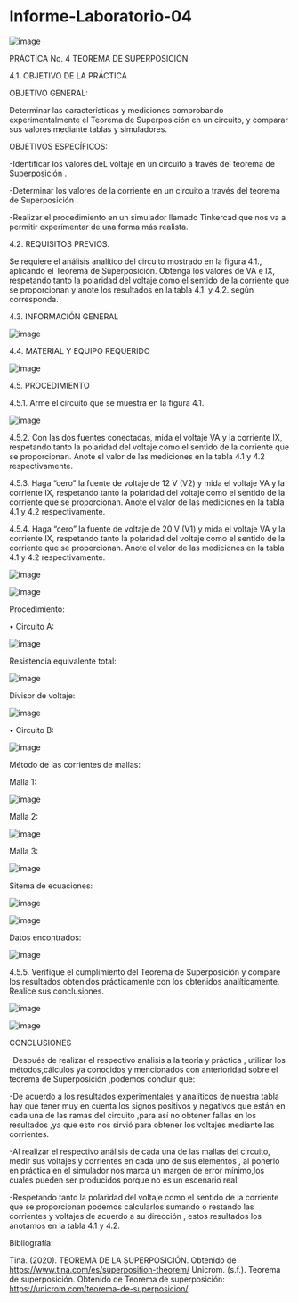 # Informe-Laboratorio-04

![image](https://user-images.githubusercontent.com/84427371/125886295-e2436b77-d5df-42f5-9fba-792cbb4476fc.png)

PRÁCTICA No. 4 TEOREMA DE SUPERPOSICIÓN
 
4.1.  OBJETIVO DE LA PRÁCTICA

OBJETIVO GENERAL:

Determinar las características y mediciones comprobando experimentalmente el Teorema de Superposición en un circuito, y comparar sus valores mediante tablas y simuladores.
 
OBJETIVOS ESPECÍFICOS:

-Identificar los valores deL voltaje en un circuito a través del teorema de Superposición .

-Determinar  los valores de la corriente en un circuito a través del teorema de Superposición .

-Realizar el procedimiento en un simulador llamado Tinkercad que nos va a permitir experimentar de una forma más realista.


4.2.  REQUISITOS PREVIOS.
 
Se requiere el análisis analítico del circuito mostrado en la figura 4.1., aplicando el
Teorema de Superposición. Obtenga los valores de VA e IX, respetando tanto la polaridad del voltaje como el sentido de la corriente que se proporcionan y anote los resultados en la tabla 4.1. y 4.2. según corresponda.
 
4.3.  INFORMACIÓN GENERAL

![image](https://user-images.githubusercontent.com/84427371/125886521-f0dfd2af-b08a-4f45-ae2b-e40bb56a7a05.png)

4.4.  MATERIAL Y EQUIPO REQUERIDO

![image](https://user-images.githubusercontent.com/84427371/125886684-6a18d1c3-951e-4263-9dcc-e0d8398f9c49.png)

4.5.  PROCEDIMIENTO
 
4.5.1.   Arme el circuito que se muestra en la figura 4.1.

![image](https://user-images.githubusercontent.com/84427371/125886725-39159e01-c913-4c8a-83ce-dde7896c759a.png)


4.5.2.   Con las dos fuentes conectadas, mida el voltaje VA y la corriente IX, respetando tanto la polaridad del voltaje como el sentido de la corriente que se proporcionan. Anote el valor de las mediciones en la tabla 4.1 y 4.2 respectivamente.
 
4.5.3.   Haga “cero” la fuente de voltaje de 12 V (V2) y mida el voltaje VA y la corriente
IX, respetando tanto la polaridad del voltaje como el sentido de la corriente que se proporcionan. Anote el valor de las mediciones en la tabla 4.1 y 4.2 respectivamente.

4.5.4.   Haga “cero” la fuente de voltaje de 20 V (V1) y mida el voltaje VA y la corriente
IX, respetando tanto la polaridad del voltaje como el sentido de la corriente que se proporcionan. Anote el valor de las mediciones en la tabla 4.1 y 4.2 respectivamente.

![image](https://user-images.githubusercontent.com/84587120/125887222-dd9afc2a-03a7-4a3a-91a3-d13e4fb32fd3.png)

![image](https://user-images.githubusercontent.com/84587120/125887250-fd6d6cc9-25bc-4235-b5c2-e2bb673f3c19.png)
 
 Procedimiento: 
 
 •	Circuito A: 
 
 ![image](https://user-images.githubusercontent.com/84587120/125887677-7b5bdd87-b088-4758-8aa5-35e2b5b1bc34.png)

 Resistencia equivalente total:
 
 ![image](https://user-images.githubusercontent.com/84587120/125887715-a2d9d5ba-8d8e-44f7-a425-ac5fe986ac55.png)

Divisor de voltaje:

![image](https://user-images.githubusercontent.com/84587120/125887745-1d17ea14-9c5a-4a0a-8b0e-81ea118a40ad.png)

•	Circuito B: 

![image](https://user-images.githubusercontent.com/84587120/125887798-76e0faeb-76a3-4d60-9733-5776ba92c218.png)

Método de las corrientes de mallas:

Malla 1: 

![image](https://user-images.githubusercontent.com/84587120/125887859-1e89f273-3003-465f-a41e-7b2758ddbe23.png)

Malla 2: 

![image](https://user-images.githubusercontent.com/84587120/125887903-cbbbfe74-d205-4291-a3d2-36f2d822d6b0.png)

Malla 3: 

![image](https://user-images.githubusercontent.com/84587120/125887980-19495ac7-7db7-44f0-b314-c0ed960c5371.png)

Sitema de ecuaciones:

![image](https://user-images.githubusercontent.com/84587120/125888018-c1374017-9867-4efa-ac74-22c2698e50de.png)

![image](https://user-images.githubusercontent.com/84587120/125888031-dd649d04-cfa4-47fb-b7ec-ca04e2110c03.png)

Datos encontrados:

![image](https://user-images.githubusercontent.com/84587120/125888062-012c8119-8c3f-4489-b220-ea6d322fe87b.png)


4.5.5.   Verifique el cumplimiento del Teorema de Superposición y compare los resultados obtenidos prácticamente con los obtenidos analíticamente. Realice sus conclusiones.

 ![image](https://user-images.githubusercontent.com/84587120/125887343-fc1db47c-0db1-4610-96be-ef1bdb45cc28.png)

![image](https://user-images.githubusercontent.com/84587120/125887368-e9b3e850-513c-405e-9b8b-e24763f86c68.png)


CONCLUSIONES

-Después de realizar el respectivo análisis a la teoría y práctica , utilizar los métodos,cálculos ya conocidos y mencionados con anterioridad sobre el teorema de Superposición ,podemos concluir que:

-De acuerdo a los resultados experimentales y analíticos de nuestra tabla hay que tener muy en cuenta los signos positivos y negativos que están en cada una de las ramas del circuito ,para así no obtener fallas en los resultados ,ya que esto nos sirvió para obtener los voltajes mediante las corrientes.

-Al realizar el respectivo análisis de cada una de las mallas del circuito, medir sus voltajes y corrientes en cada uno de sus elementos , al ponerlo en práctica en el simulador nos marca un margen de error mínimo,los cuales pueden ser producidos porque no es un escenario real.
 
-Respetando tanto la polaridad del voltaje como el sentido de la corriente que se proporcionan podemos calcularlos sumando o restando las corrientes y voltajes de acuerdo a su dirección , estos resultados los anotamos en la tabla 4.1 y 4.2.

Bibliografía:

Tina. (2020). TEOREMA DE LA SUPERPOSICIÓN. Obtenido de https://www.tina.com/es/superposition-theorem/
Unicrom. (s.f.). Teorema de superposición. Obtenido de Teorema de superposición: https://unicrom.com/teorema-de-superposicion/

